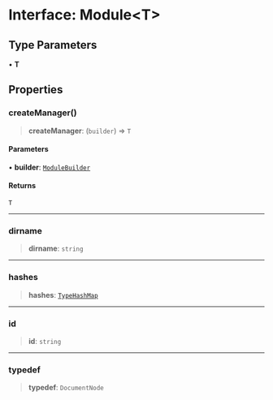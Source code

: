 # Interface: Module\<T\>

## Type Parameters

• **T**

## Properties

### createManager()

> **createManager**: (`builder`) => `T`

#### Parameters

• **builder**: [`ModuleBuilder`](../classes/ModuleBuilder.md)

#### Returns

`T`

***

### dirname

> **dirname**: `string`

***

### hashes

> **hashes**: [`TypeHashMap`](../type-aliases/TypeHashMap.md)

***

### id

> **id**: `string`

***

### typedef

> **typedef**: `DocumentNode`
